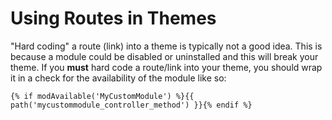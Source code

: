 Using Routes in Themes
======================

"Hard coding" a route (link) into a theme is typically not a good idea. This is because a
module could be disabled or uninstalled and this will break your theme. If you **must**
hard code a route/link into your theme, you should wrap it in a check for the availability
of the module like so:

    {% if modAvailable('MyCustomModule') %}{{ path('mycustommodule_controller_method') }}{% endif %}
